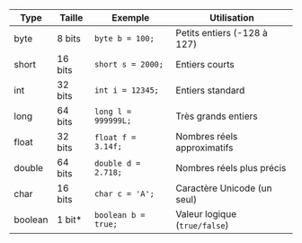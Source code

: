 | Type    | Taille  | Exemple             | Utilisation                          |
|---------|---------|---------------------|--------------------------------------|
| byte    | 8 bits  | `byte b = 100;`     | Petits entiers (-128 à 127)          |
| short   | 16 bits | `short s = 2000;`   | Entiers courts                       |
| int     | 32 bits | `int i = 12345;`    | Entiers standard                     |
| long    | 64 bits | `long l = 999999L;` | Très grands entiers                  |
| float   | 32 bits | `float f = 3.14f;`  | Nombres réels approximatifs          |
| double  | 64 bits | `double d = 2.718;` | Nombres réels plus précis            |
| char    | 16 bits | `char c = 'A';`     | Caractère Unicode (un seul)          |
| boolean | 1 bit*  | `boolean b = true;` | Valeur logique (`true/false`)        |
